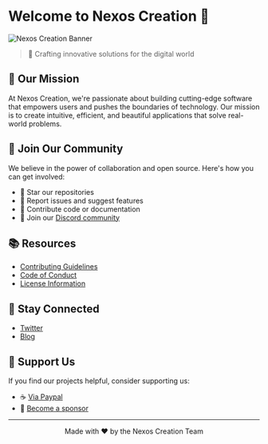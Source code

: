 # Welcome to Nexos Creation 🚀

![Nexos Creation Banner](https://example.com/nexos-creation-banner.png)

> 🌟 Crafting innovative solutions for the digital world

## 🎯 Our Mission

At Nexos Creation, we're passionate about building cutting-edge software that empowers users and pushes the boundaries of technology. Our mission is to create intuitive, efficient, and beautiful applications that solve real-world problems.


## 🤝 Join Our Community

We believe in the power of collaboration and open source. Here's how you can get involved:

- 🌟 Star our repositories
- 🐛 Report issues and suggest features
- 🔧 Contribute code or documentation
- 💬 Join our [Discord community](https://discord.com/invite/A3euTAVqHv)

## 📚 Resources

- [Contributing Guidelines](CONTRIBUTING.md)
- [Code of Conduct](./.github/CODE_OF_CONDUCT.md)
- [License Information](LICENSE.md)

## 📣 Stay Connected

- [Twitter](https://twitter.com/nexoscreation)
- [Blog](https://nexoscreation.tech/blog)

## 🎉 Support Us

If you find our projects helpful, consider supporting us:

- ☕ [Via Paypal](https://paypal.me/nexoscreator)
- 💖 [Become a sponsor](https://github.com/sponsors/nexoscreation)

---

<p align="center">
  Made with ❤️ by the Nexos Creation Team
</p>
